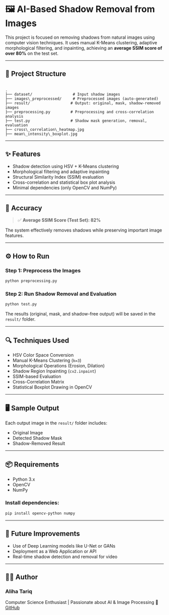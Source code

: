 # 🖼️ AI-Based Shadow Removal from Images

This project is focused on removing shadows from natural images using computer vision techniques. It uses manual K-Means clustering, adaptive morphological filtering, and inpainting, achieving an **average SSIM score of over 80%** on the test set.

---

## 📁 Project Structure

```

.
├── dataset/                  # Input shadow images
├── images\_preprocessed/     # Preprocessed images (auto-generated)
├── result/                  # Output: original, mask, shadow-removed images
├── preprocessing.py         # Preprocessing and cross-correlation analysis
├── test.py                  # Shadow mask generation, removal, evaluation
├── cross\_correlation\_heatmap.jpg
├── mean\_intensity\_boxplot.jpg

````

---

## ✨ Features

- Shadow detection using HSV + K-Means clustering
- Morphological filtering and adaptive inpainting
- Structural Similarity Index (SSIM) evaluation
- Cross-correlation and statistical box plot analysis
- Minimal dependencies (only OpenCV and NumPy)

---

## 🎯 Accuracy

> ✅ **Average SSIM Score (Test Set): 82%**

The system effectively removes shadows while preserving important image features.

---

## ⚙️ How to Run

### Step 1: Preprocess the Images

```bash
python preprocessing.py
````

### Step 2: Run Shadow Removal and Evaluation

```bash
python test.py
```

The results (original, mask, and shadow-free output) will be saved in the `result/` folder.

---

## 🔍 Techniques Used

* HSV Color Space Conversion
* Manual K-Means Clustering (`k=3`)
* Morphological Operations (Erosion, Dilation)
* Shadow Region Inpainting (`cv2.inpaint`)
* SSIM-based Evaluation
* Cross-Correlation Matrix
* Statistical Boxplot Drawing in OpenCV

---

## 🖥️ Sample Output

Each output image in the `result/` folder includes:

* Original Image
* Detected Shadow Mask
* Shadow-Removed Result

---

## 📦 Requirements

* Python 3.x
* OpenCV
* NumPy

### Install dependencies:

```bash
pip install opencv-python numpy
```

---

## 🚀 Future Improvements

* Use of Deep Learning models like U-Net or GANs
* Deployment as a Web Application or API
* Real-time shadow detection and removal for video

---

## 👩‍💻 Author

### Aliha Tariq

Computer Science Enthusiast | Passionate about AI & Image Processing
🔗 [GitHub](https://github.com/ALIHATARIQ01)

